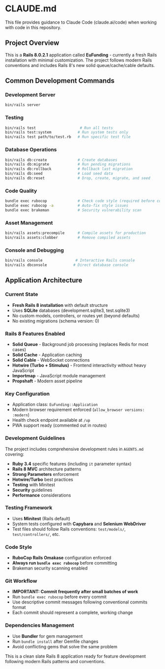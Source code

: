 # CLAUDE.md

This file provides guidance to Claude Code (claude.ai/code) when working with code in this repository.

## Project Overview

This is a **Rails 8.0.2.1** application called **EuFunding** - currently a fresh Rails installation with minimal customization. The project follows modern Rails conventions and includes Rails 8's new solid queue/cache/cable defaults.

## Common Development Commands

### Development Server
```bash
bin/rails server
```

### Testing
```bash
bin/rails test                    # Run all tests
bin/rails test:system            # Run system tests only
bin/rails test path/to/test.rb   # Run specific test file
```

### Database Operations
```bash
bin/rails db:create              # Create databases
bin/rails db:migrate             # Run pending migrations
bin/rails db:rollback            # Rollback last migration
bin/rails db:seed                # Load seed data
bin/rails db:reset               # Drop, create, migrate, and seed
```

### Code Quality
```bash
bundle exec rubocop              # Check code style (required before commits)
bundle exec rubocop -a           # Auto-fix style issues
bundle exec brakeman             # Security vulnerability scan
```

### Asset Management
```bash
bin/rails assets:precompile      # Compile assets for production
bin/rails assets:clobber         # Remove compiled assets
```

### Console and Debugging
```bash
bin/rails console               # Interactive Rails console
bin/rails dbconsole            # Direct database console
```

## Application Architecture

### Current State
- **Fresh Rails 8 installation** with default structure
- Uses **SQLite** databases (development.sqlite3, test.sqlite3)
- No custom models, controllers, or routes yet (beyond defaults)
- No existing migrations (schema version: 0)

### Rails 8 Features Enabled
- **Solid Queue** - Background job processing (replaces Redis for most cases)
- **Solid Cache** - Application caching
- **Solid Cable** - WebSocket connections
- **Hotwire (Turbo + Stimulus)** - Frontend interactivity without heavy JavaScript
- **Importmap** - JavaScript module management
- **Propshaft** - Modern asset pipeline

### Key Configuration
- Application class: `EuFunding::Application`
- Modern browser requirement enforced (`allow_browser versions: :modern`)
- Health check endpoint available at `/up`
- PWA support ready (commented out in routes)

### Development Guidelines
The project includes comprehensive development rules in `AGENTS.md` covering:
- **Ruby 3.4** specific features (including `it` parameter syntax)
- **Rails 8 MVC** architecture patterns
- **Strong Parameters** enforcement
- **Hotwire/Turbo** best practices
- **Testing** with Minitest
- **Security** guidelines
- **Performance** considerations

### Testing Framework
- Uses **Minitest** (Rails default)
- System tests configured with **Capybara** and **Selenium WebDriver**
- Test files should follow Rails conventions: `test/models/`, `test/controllers/`, etc.

### Code Style
- **RuboCop Rails Omakase** configuration enforced
- **Always run `bundle exec rubocop`** before committing
- Brakeman security scanning enabled

### Git Workflow
- **IMPORTANT: Commit frequently after small batches of work**
- Run `bundle exec rubocop` before every commit
- Use descriptive commit messages following conventional commits format
- Each commit should represent a complete, working change

### Dependencies Management
- Use **Bundler** for gem management
- Run `bundle install` after Gemfile changes
- Avoid conflicting gems that solve the same problem

This is a clean slate Rails 8 application ready for feature development following modern Rails patterns and conventions.